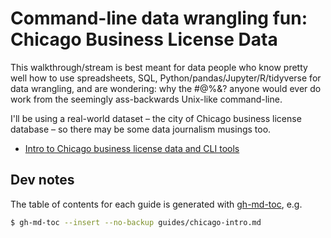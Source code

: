 # Command-line data wrangling fun: Chicago Business License Data

This walkthrough/stream is best meant for data people who know pretty well how to use spreadsheets, SQL, Python/pandas/Jupyter/R/tidyverse for data wrangling, and are wondering: why the #@%&? anyone would ever do work from the seemingly ass-backwards Unix-like command-line.

I'll be using a real-world dataset – the city of Chicago business license database – so there may be some data journalism musings too.

- [Intro to Chicago business license data and CLI tools](guides/chicago-intro.md)




## Dev notes

The table of contents for each guide is generated with [gh-md-toc](), e.g.

```sh
$ gh-md-toc --insert --no-backup guides/chicago-intro.md 
```
